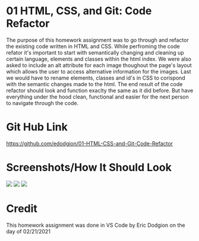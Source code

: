 # 01 HTML, CSS, and Git: Code Refactor
The purpose of this homework assignment was to go through and refactor the existing code written in HTML and CSS. While perfroming the code refator it's important to start with semantically changing and cleaning up certain language, elements and classes within the html index. We were also asked to include an alt attribute for each image thoughout the page's layout which allows the user to access alternative information for the images. Last we would have to rename elements, classes and id's in CSS to corispond with the semantic changes made to the html.  The end result of the code refactor should look and function exaclty the same as it did before. But have everything under the hood clean, functional and easier for the next person to navigate through the code.


# Git Hub Link
https://github.com/edodgion/01-HTML-CSS-and-Git-Code-Refactor


# Screenshots/How It Should Look
![](Screenshot(26).png)
![](Screenshot(29).png)
![](Screenshot(28).png)

# Credit
This homework assignment was done in VS Code by Eric Dodgion on the day of 02/21/2021


